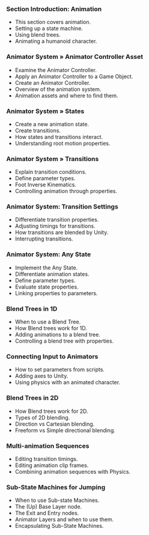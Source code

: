 ### Section Introduction: Animation ###

+ This section covers animation.
+ Setting up a state machine.
+ Using blend trees.
+ Animating a humanoid character.

### Animator System »  Animator Controller Asset ###

+ Examine the Animator Controller.
+ Apply an Animator Controller to a Game Object.
+ Create an Animator Controller.
+ Overview of the animation system.
+ Animation assets and where to find them.

### Animator System » States ###

+ Create a new animation state.
+ Create transitions.
+ How states and transitions interact.
+ Understanding root motion properties.

### Animator System » Transitions ###

+ Explain transition conditions.
+ Define parameter types.
+ Foot Inverse Kinematics.
+ Controlling animation through properties.

### Animator System: Transition Settings ###

+ Differentiate transition properties.
+ Adjusting timings for transitions.
+ How transitions are blended by Unity.
+ Interrupting transitions.

### Animator System: Any State ###

+ Implement the Any State.
+ Differentiate animation states.
+ Define parameter types.
+ Evaluate state properties.
+ Linking properties to parameters.

### Blend Trees in 1D ###

+ When to use a Blend Tree.
+ How Blend trees work for 1D.
+ Adding animations to a blend tree.
+ Controlling a blend tree with properties.

### Connecting Input to Animators ###

+ How to set parameters from scripts.
+ Adding axes to Unity.
+ Using physics with an animated character.

### Blend Trees in 2D ###

+ How Blend trees work for 2D.
+ Types of 2D blending.
+ Direction vs Cartesian blending.
+ Freeform vs Simple directional blending.

### Multi-animation Sequences ###

+ Editing transition timings.
+ Editing animation clip frames.
+ Combining animation sequences with Physics.

### Sub-State Machines for Jumping ###

+ When to use Sub-state Machines.
+ The (Up) Base Layer node.
+ The Exit and Entry nodes.
+ Animator Layers and when to use them.
+ Encapsulating Sub-State Machines.
